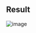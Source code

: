 ## Result
![image](https://user-images.githubusercontent.com/127362993/225530474-488a6f3a-1eb6-4e2b-8dd2-a89cacb6d4ab.png)
